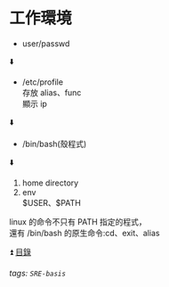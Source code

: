 # 工作環境

* user/passwd  

:arrow_down:  

* /etc/profile  
存放 alias、func  
顯示 ip

:arrow_down:  
* /bin/bash(殼程式)

:arrow_down:  

1. home directory  
2. env  
\$USER、\$PATH  

linux 的命令不只有 PATH 指定的程式，  
還有 /bin/bash 的原生命令:cd、exit、alias  

:arrow_double_up: [目錄](https://github.com/ict39/SRE-basis/blob/main/README.md)  
###### tags: `SRE-basis`
